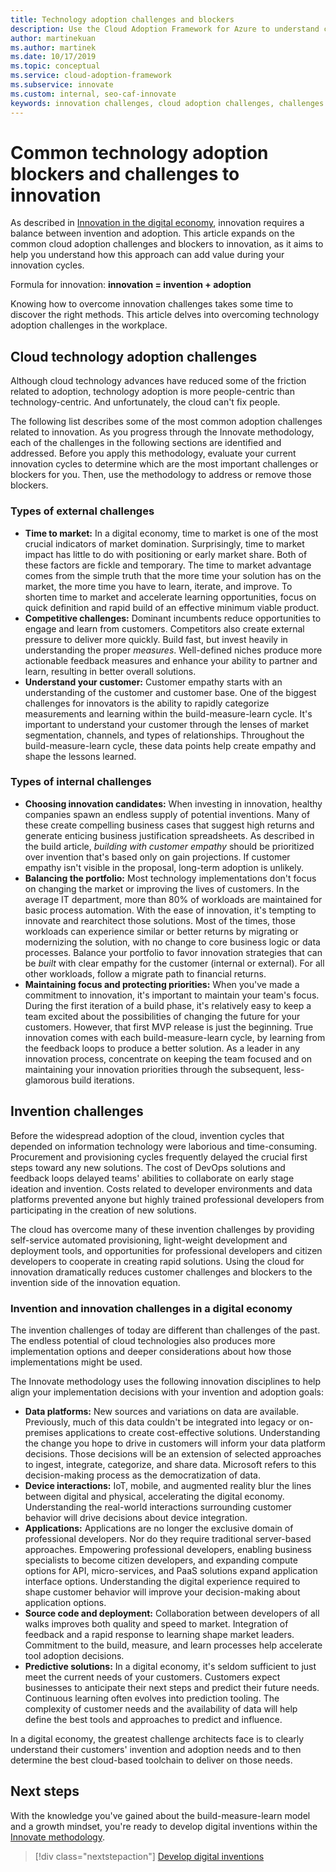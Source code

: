 ```yaml
---
title: Technology adoption challenges and blockers
description: Use the Cloud Adoption Framework for Azure to understand common cloud adoption and innovation challenges. Overcome the challenges to adopting new technology.
author: martinekuan
ms.author: martinek
ms.date: 10/17/2019
ms.topic: conceptual
ms.service: cloud-adoption-framework
ms.subservice: innovate
ms.custom: internal, seo-caf-innovate
keywords: innovation challenges, cloud adoption challenges, challenges to innovation, technology adoption, challenges to adopting new technology
---
```


# Common technology adoption blockers and challenges to innovation

As described in [Innovation in the digital economy](./index.md), innovation requires a balance between invention and adoption. This article expands on the common cloud adoption challenges and blockers to innovation, as it aims to help you understand how this approach can add value during your innovation cycles.

Formula for innovation: **innovation = invention + adoption**

Knowing how to overcome innovation challenges takes some time to discover the right methods. This article delves into overcoming technology adoption challenges in the workplace.

## Cloud technology adoption challenges

Although cloud technology advances have reduced some of the friction related to adoption, technology adoption is more people-centric than technology-centric. And unfortunately, the cloud can't fix people.

The following list describes some of the most common adoption challenges related to innovation. As you progress through the Innovate methodology, each of the challenges in the following sections are identified and addressed. Before you apply this methodology, evaluate your current innovation cycles to determine which are the most important challenges or blockers for you. Then, use the methodology to address or remove those blockers.

### Types of external challenges

- **Time to market:** In a digital economy, time to market is one of the most crucial indicators of market domination. Surprisingly, time to market impact has little to do with positioning or early market share. Both of these factors are fickle and temporary. The time to market advantage comes from the simple truth that the more time your solution has on the market, the more time you have to learn, iterate, and improve. To shorten time to market and accelerate learning opportunities, focus on quick definition and rapid build of an effective minimum viable product.
- **Competitive challenges:** Dominant incumbents reduce opportunities to engage and learn from customers. Competitors also create external pressure to deliver more quickly. Build fast, but invest heavily in understanding the proper *measures*. Well-defined niches produce more actionable feedback measures and enhance your ability to partner and learn, resulting in better overall solutions.
- **Understand your customer:** Customer empathy starts with an understanding of the customer and customer base. One of the biggest challenges for innovators is the ability to rapidly categorize measurements and learning within the build-measure-learn cycle. It's important to understand your customer through the lenses of market segmentation, channels, and types of relationships. Throughout the build-measure-learn cycle, these data points help create empathy and shape the lessons learned.

### Types of internal challenges

- **Choosing innovation candidates:** When investing in innovation, healthy companies spawn an endless supply of potential inventions. Many of these create compelling business cases that suggest high returns and generate enticing business justification spreadsheets. As described in the build article, *building with customer empathy* should be prioritized over invention that's based only on gain projections. If customer empathy isn't visible in the proposal, long-term adoption is unlikely.
- **Balancing the portfolio:** Most technology implementations don't focus on changing the market or improving the lives of customers. In the average IT department, more than 80% of workloads are maintained for basic process automation. With the ease of innovation, it's tempting to innovate and rearchitect those solutions. Most of the times, those workloads can experience similar or better returns by migrating or modernizing the solution, with no change to core business logic or data processes. Balance your portfolio to favor innovation strategies that can be *built* with clear empathy for the customer (internal or external). For all other workloads, follow a migrate path to financial returns.
- **Maintaining focus and protecting priorities:** When you've made a commitment to innovation, it's important to maintain your team's focus. During the first iteration of a build phase, it's relatively easy to keep a team excited about the possibilities of changing the future for your customers. However, that first MVP release is just the beginning. True innovation comes with each build-measure-learn cycle, by learning from the feedback loops to produce a better solution. As a leader in any innovation process, concentrate on keeping the team focused and on maintaining your innovation priorities through the subsequent, less-glamorous build iterations.

## Invention challenges

Before the widespread adoption of the cloud, invention cycles that depended on information technology were laborious and time-consuming. Procurement and provisioning cycles frequently delayed the crucial first steps toward any new solutions. The cost of DevOps solutions and feedback loops delayed teams' abilities to collaborate on early stage ideation and invention. Costs related to developer environments and data platforms prevented anyone but highly trained professional developers from participating in the creation of new solutions.

The cloud has overcome many of these invention challenges by providing self-service automated provisioning, light-weight development and deployment tools, and opportunities for professional developers and citizen developers to cooperate in creating rapid solutions. Using the cloud for innovation dramatically reduces customer challenges and blockers to the invention side of the innovation equation.

### Invention and innovation challenges in a digital economy

The invention challenges of today are different than challenges of the past. The endless potential of cloud technologies also produces more implementation options and deeper considerations about how those implementations might be used.

The Innovate methodology uses the following innovation disciplines to help align your implementation decisions with your invention and adoption goals:

- **Data platforms:** New sources and variations on data are available. Previously, much of this data couldn't be integrated into legacy or on-premises applications to create cost-effective solutions. Understanding the change you hope to drive in customers will inform your data platform decisions. Those decisions will be an extension of selected approaches to ingest, integrate, categorize, and share data. Microsoft refers to this decision-making process as the democratization of data.
- **Device interactions:** IoT, mobile, and augmented reality blur the lines between digital and physical, accelerating the digital economy. Understanding the real-world interactions surrounding customer behavior will drive decisions about device integration.
- **Applications:** Applications are no longer the exclusive domain of professional developers. Nor do they require traditional server-based approaches. Empowering professional developers, enabling business specialists to become citizen developers, and expanding compute options for API, micro-services, and PaaS solutions expand application interface options. Understanding the digital experience required to shape customer behavior will improve your decision-making about application options.
- **Source code and deployment:** Collaboration between developers of all walks improves both quality and speed to market. Integration of feedback and a rapid response to learning shape market leaders. Commitment to the build, measure, and learn processes help accelerate tool adoption decisions.
- **Predictive solutions:** In a digital economy, it's seldom sufficient to just meet the current needs of your customers. Customers expect businesses to anticipate their next steps and predict their future needs. Continuous learning often evolves into prediction tooling. The complexity of customer needs and the availability of data will help define the best tools and approaches to predict and influence.

In a digital economy, the greatest challenge architects face is to clearly understand their customers' invention and adoption needs and to then determine the best cloud-based toolchain to deliver on those needs.

## Next steps

With the knowledge you've gained about the build-measure-learn model and a growth mindset, you're ready to develop digital inventions within the [Innovate methodology](./index.md).

> [!div class="nextstepaction"]
> [Develop digital inventions](./invention.md)
